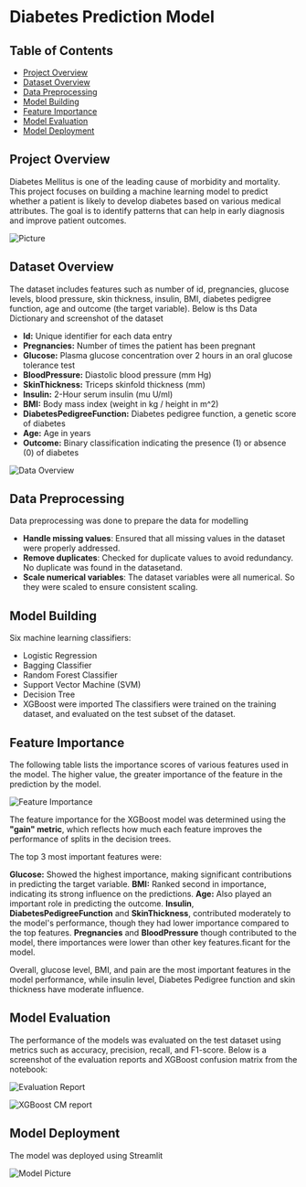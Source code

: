 # Diabetes Prediction Model

## Table of Contents
- [Project Overview](#project-overview)
- [Dataset Overview](#dataset-overview)
- [Data Preprocessing](#data-preprocessing)
- [Model Building](#model-building)
- [Feature Importance](#feature-importance)
- [Model Evaluation](#model-evaluation)
- [Model Deployment](#model-deployment)


## Project Overview
Diabetes Mellitus is one of the leading cause of morbidity and mortality. This project focuses on building a machine learning model to predict
whether a patient is likely to develop diabetes based on various medical attributes. The goal is to identify patterns that can help in early 
diagnosis and improve patient outcomes.

![Picture](diabetes.jpg)


## Dataset Overview
The dataset includes features such as number of id, pregnancies, glucose levels, blood pressure, skin thickness, insulin, BMI, diabetes pedigree
function, age and outcome (the target variable).
Below is ths Data Dictionary and screenshot of the dataset

- **Id:** Unique identifier for each data entry
- **Pregnancies:** Number of times the patient has been pregnant
- **Glucose:** Plasma glucose concentration over 2 hours in an oral glucose tolerance test
- **BloodPressure:** Diastolic blood pressure (mm Hg)
- **SkinThickness:** Triceps skinfold thickness (mm)
- **Insulin:** 2-Hour serum insulin (mu U/ml)
- **BMI:** Body mass index (weight in kg / height in m^2)
- **DiabetesPedigreeFunction:** Diabetes pedigree function, a genetic score of diabetes
- **Age:** Age in years
- **Outcome:** Binary classification indicating the presence (1) or absence (0) of diabetes

![Data Overview](dm-dataoverview.jpg)


## Data Preprocessing
Data preprocessing was done to prepare the data for modelling
- **Handle missing values**: Ensured that all missing values in the dataset were properly addressed.
- **Remove duplicates**: Checked for duplicate values to avoid redundancy. No duplicate was found in the datasetand.
- **Scale numerical variables**: The dataset variables were all numerical. So they were scaled to ensure consistent scaling.


## Model Building
Six machine learning classifiers:
- Logistic Regression
- Bagging Classifier
- Random Forest Classifier
- Support Vector Machine (SVM)
- Decision Tree 
- XGBoost were imported
The classifiers were trained on the training dataset, and evaluated on the test subset of the dataset.


## Feature Importance
The following table lists the importance scores of various features used in the model. The higher value, the greater importance 
of the feature in the prediction by the model.

![Feature Importance](feature-importance.jpg)

The feature importance for the XGBoost model was determined using the **"gain" metric**, which reflects how much each feature improves the performance of splits in the decision trees.

The top 3 most important features were:

**Glucose:** Showed the highest importance, making significant contributions in predicting the target variable.
**BMI:** Ranked second in importance, indicating its strong influence on the predictions.
**Age:** Also played an important role in predicting the outcome.
**Insulin**, **DiabetesPedigreeFunction** and **SkinThickness**, contributed moderately to the model's performance, though they had lower importance compared to the top features.
**Pregnancies** and **BloodPressure** though contributed to the model, there importances were lower than other key features.ficant for the model.

Overall, glucose level, BMI, and pain are the most important features in the model performance, while insulin level, Diabetes Pedigree function and skin thickness have moderate influence.


## Model Evaluation
The performance of the models was evaluated on the test dataset using metrics such as accuracy, precision, recall, and F1-score.
Below is a screenshot of the evaluation reports and XGBoost confusion matrix from the notebook:

![Evaluation Report](evaluation.jpg)

![XGBoost CM report](cm-image.jpg)

## Model Deployment
The model was deployed using Streamlit

![Model Picture](predictor.jpg)
